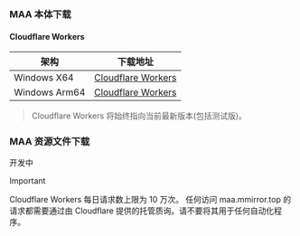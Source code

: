 ### MAA  本体下载
#### Cloudflare Workers

|架构|下载地址|
|---|---|
|Windows X64|[Cloudflare Workers](maa.mmirror.top?arch=win-x64)|
|Windows Arm64|[Cloudflare Workers](maa.mmirror.top?arch=win-arm64)|
>Cloudflare Workers 将始终指向当前最新版本(包括测试版)。

### MAA 资源文件下载
开发中

>[!IMPORTANT]
Cloudflare Workers 每日请求数上限为 10 万次。
任何访问 maa.mmirror.top 的请求都需要通过由 Cloudflare 提供的托管质询。请不要将其用于任何自动化程序。